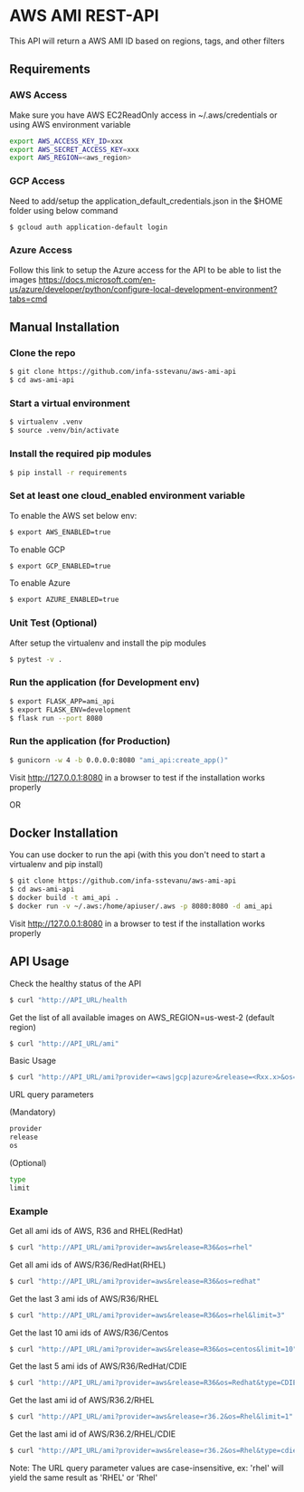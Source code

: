 # AWS AMI REST-API

This API will return a AWS AMI ID based on regions, tags, and other filters

## Requirements

### AWS Access
Make sure you have AWS EC2ReadOnly access in ~/.aws/credentials
or using AWS environment variable

```bash
export AWS_ACCESS_KEY_ID=xxx
export AWS_SECRET_ACCESS_KEY=xxx
export AWS_REGION=<aws_region>
```

### GCP Access
Need to add/setup the application_default_credentials.json in the $HOME folder using below command
```bash
$ gcloud auth application-default login
```

### Azure Access
Follow this link to setup the Azure access for the API to be able to list the images
https://docs.microsoft.com/en-us/azure/developer/python/configure-local-development-environment?tabs=cmd

## Manual Installation

### Clone the repo

```bash
$ git clone https://github.com/infa-sstevanu/aws-ami-api
$ cd aws-ami-api
```

### Start a virtual environment

```bash
$ virtualenv .venv
$ source .venv/bin/activate
```

### Install the required pip modules

```bash
$ pip install -r requirements
```

### Set at least one cloud_enabled environment variable

To enable the AWS set below env:
```bash
$ export AWS_ENABLED=true
```

To enable GCP
```bash
$ export GCP_ENABLED=true
```

To enable Azure
```bash
$ export AZURE_ENABLED=true
```

### Unit Test (Optional)

After setup the virtualenv and install the pip modules
```bash
$ pytest -v .
```

### Run the application (for Development env)

```bash
$ export FLASK_APP=ami_api
$ export FLASK_ENV=development
$ flask run --port 8080
```

### Run the application (for Production)

```bash
$ gunicorn -w 4 -b 0.0.0.0:8080 "ami_api:create_app()"
```

Visit http://127.0.0.1:8080 in a browser to test if the installation works properly

OR

## Docker Installation

You can use docker to run the api (with this you don't need to start a virtualenv and pip install)

```bash
$ git clone https://github.com/infa-sstevanu/aws-ami-api
$ cd aws-ami-api
$ docker build -t ami_api .
$ docker run -v ~/.aws:/home/apiuser/.aws -p 8080:8080 -d ami_api
```

Visit http://127.0.0.1:8080 in a browser to test if the installation works properly

## API Usage

Check the healthy status of the API
```bash
$ curl "http://API_URL/health
```

Get the list of all available images on AWS_REGION=us-west-2 (default region)
```bash
$ curl "http://API_URL/ami"
```

Basic Usage
```bash
$ curl "http://API_URL/ami?provider=<aws|gcp|azure>&release=<Rxx.x>&os=<rhel|redhat|centos>&type=<infa|iics|cdie>&limit=<int>"
```

URL query parameters

(Mandatory)
```bash
provider
release
os
```

(Optional)
```bash
type
limit
```

### Example

Get all ami ids of AWS, R36 and RHEL(RedHat)
```bash
$ curl "http://API_URL/ami?provider=aws&release=R36&os=rhel"
```

Get all ami ids of AWS/R36/RedHat(RHEL)
```bash
$ curl "http://API_URL/ami?provider=aws&release=R36&os=redhat"
```

Get the last 3 ami ids of AWS/R36/RHEL
```bash
$ curl "http://API_URL/ami?provider=aws&release=R36&os=rhel&limit=3"
```

Get the last 10 ami ids of AWS/R36/Centos
```bash
$ curl "http://API_URL/ami?provider=aws&release=R36&os=centos&limit=10"
```

Get the last 5 ami ids of AWS/R36/RedHat/CDIE
```bash
$ curl "http://API_URL/ami?provider=aws&release=R36&os=Redhat&type=CDIE&limit=5"
```

Get the last ami id of AWS/R36.2/RHEL
```bash
$ curl "http://API_URL/ami?provider=aws&release=r36.2&os=Rhel&limit=1"
```

Get the last ami id of AWS/R36.2/RHEL/CDIE
```bash
$ curl "http://API_URL/ami?provider=aws&release=r36.2&os=Rhel&type=cdie&limit=1"
```

Note: The URL query parameter values are case-insensitive, ex: 'rhel' will yield the same result as 'RHEL' or 'Rhel'
